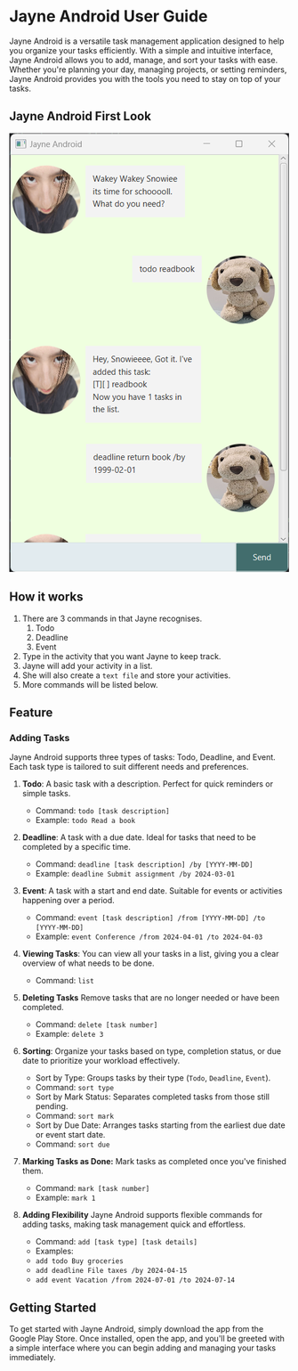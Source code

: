 # Jayne Android User Guide

Jayne Android is a versatile task management application designed to help you organize your tasks efficiently. With a simple and intuitive interface, Jayne Android allows you to add, manage, and sort your tasks with ease. Whether you're planning your day, managing projects, or setting reminders, Jayne Android provides you with the tools you need to stay on top of your tasks.

## Jayne Android First Look
![Jayne Diagram](docs/Ui.png)

## How it works

1. There are 3 commands in that Jayne recognises. 
   1. Todo
   2. Deadline
   3. Event
2. Type in the activity that you want Jayne to keep track.
3. Jayne will add your activity in a list.
4. She will also create a `text file` and store your activities.
5. More commands will be listed below.

## Feature

### Adding Tasks
Jayne Android supports three types of tasks: Todo, Deadline, and Event. Each task type is tailored to suit different needs and preferences.

1. **Todo**: A basic task with a description. Perfect for quick reminders or simple tasks.
   - Command: `todo [task description]`
   - Example: `todo Read a book` 


2. **Deadline**: A task with a due date. Ideal for tasks that need to be completed by a specific time.
   - Command: `deadline [task description] /by [YYYY-MM-DD]`
   - Example: `deadline Submit assignment /by 2024-03-01`


3. **Event**: A task with a start and end date. Suitable for events or activities happening over a period.
   - Command: `event [task description] /from [YYYY-MM-DD] /to [YYYY-MM-DD]`
   - Example: `event Conference /from 2024-04-01 /to 2024-04-03`


4. **Viewing Tasks**: You can view all your tasks in a list, giving you a clear overview of what needs to be done.
   - Command: `list`


3. **Deleting Tasks**
   Remove tasks that are no longer needed or have been completed.
   - Command: `delete [task number]`
   - Example: `delete 3`


4. **Sorting**: Organize your tasks based on type, completion status, or due date to prioritize your workload effectively.
   - Sort by Type: Groups tasks by their type (`Todo`, `Deadline`, `Event`).
   - Command: `sort type`
   - Sort by Mark Status: Separates completed tasks from those still pending.
   - Command: `sort mark `
   - Sort by Due Date: Arranges tasks starting from the earliest due date or event start date.
   - Command: `sort due`


5. **Marking Tasks as Done:** Mark tasks as completed once you've finished them.
   - Command: `mark [task number]`
   - Example: `mark 1`


6. **Adding Flexibility** Jayne Android supports flexible commands for adding tasks, making task management quick and effortless.
   - Command: `add [task type] [task details]`
   - Examples:
   - `add todo Buy groceries`
   - `add deadline File taxes /by 2024-04-15`
   - `add event Vacation /from 2024-07-01 /to 2024-07-14`

## Getting Started <br>
To get started with Jayne Android, simply download the app from the Google Play Store. Once installed, open the app, and you'll be greeted with a simple interface where you can begin adding and managing your tasks immediately.

